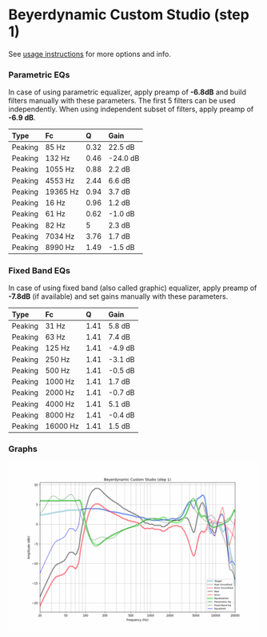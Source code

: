 # Beyerdynamic Custom Studio (step 1)
See [usage instructions](https://github.com/jaakkopasanen/AutoEq#usage) for more options and info.

### Parametric EQs
In case of using parametric equalizer, apply preamp of **-6.8dB** and build filters manually
with these parameters. The first 5 filters can be used independently.
When using independent subset of filters, apply preamp of **-6.9 dB**.

| Type    | Fc       |    Q | Gain     |
|:--------|:---------|:-----|:---------|
| Peaking | 85 Hz    | 0.32 | 22.5 dB  |
| Peaking | 132 Hz   | 0.46 | -24.0 dB |
| Peaking | 1055 Hz  | 0.88 | 2.2 dB   |
| Peaking | 4553 Hz  | 2.44 | 6.6 dB   |
| Peaking | 19365 Hz | 0.94 | 3.7 dB   |
| Peaking | 16 Hz    | 0.96 | 1.2 dB   |
| Peaking | 61 Hz    | 0.62 | -1.0 dB  |
| Peaking | 82 Hz    | 5    | 2.3 dB   |
| Peaking | 7034 Hz  | 3.76 | 1.7 dB   |
| Peaking | 8990 Hz  | 1.49 | -1.5 dB  |

### Fixed Band EQs
In case of using fixed band (also called graphic) equalizer, apply preamp of **-7.8dB**
(if available) and set gains manually with these parameters.

| Type    | Fc       |    Q | Gain    |
|:--------|:---------|:-----|:--------|
| Peaking | 31 Hz    | 1.41 | 5.8 dB  |
| Peaking | 63 Hz    | 1.41 | 7.4 dB  |
| Peaking | 125 Hz   | 1.41 | -4.9 dB |
| Peaking | 250 Hz   | 1.41 | -3.1 dB |
| Peaking | 500 Hz   | 1.41 | -0.5 dB |
| Peaking | 1000 Hz  | 1.41 | 1.7 dB  |
| Peaking | 2000 Hz  | 1.41 | -0.7 dB |
| Peaking | 4000 Hz  | 1.41 | 5.1 dB  |
| Peaking | 8000 Hz  | 1.41 | -0.4 dB |
| Peaking | 16000 Hz | 1.41 | 1.5 dB  |

### Graphs
![](./Beyerdynamic%20Custom%20Studio%20(step%201).png)
